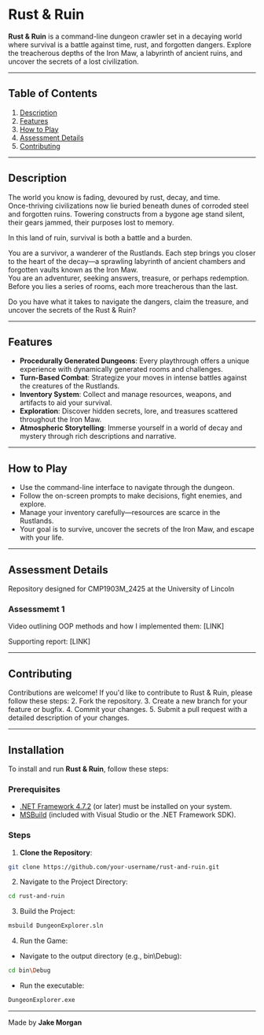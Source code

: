 # Rust & Ruin

**Rust & Ruin** is a command-line dungeon crawler set in a decaying world where survival is a battle against time, rust, and forgotten dangers. Explore the treacherous depths of the Iron Maw, a labyrinth of ancient ruins, and uncover the secrets of a lost civilization.

---

## Table of Contents
1. [Description](#description)  
2. [Features](#features)  
3. [How to Play](#how-to-play)  
4. [Assessment Details](#assessment-details)  
5. [Contributing](#contributing)  

---

## Description

The world you know is fading, devoured by rust, decay, and time.  
Once-thriving civilizations now lie buried beneath dunes of corroded steel and forgotten ruins. Towering constructs from a bygone age stand silent, their gears jammed, their purposes lost to memory.

In this land of ruin, survival is both a battle and a burden.  

You are a survivor, a wanderer of the Rustlands. Each step brings you closer to the heart of the decay—a sprawling labyrinth of ancient chambers and forgotten vaults known as the Iron Maw.  
You are an adventurer, seeking answers, treasure, or perhaps redemption.  
Before you lies a series of rooms, each more treacherous than the last.  

Do you have what it takes to navigate the dangers, claim the treasure, and uncover the secrets of the Rust & Ruin?

---

## Features

- **Procedurally Generated Dungeons**: Every playthrough offers a unique experience with dynamically generated rooms and challenges.  
- **Turn-Based Combat**: Strategize your moves in intense battles against the creatures of the Rustlands.  
- **Inventory System**: Collect and manage resources, weapons, and artifacts to aid your survival.  
- **Exploration**: Discover hidden secrets, lore, and treasures scattered throughout the Iron Maw.  
- **Atmospheric Storytelling**: Immerse yourself in a world of decay and mystery through rich descriptions and narrative.  

---

## How to Play

- Use the command-line interface to navigate through the dungeon.
- Follow the on-screen prompts to make decisions, fight enemies, and explore.
- Manage your inventory carefully—resources are scarce in the Rustlands.
- Your goal is to survive, uncover the secrets of the Iron Maw, and escape with your life.

---

## Assessment Details

Repository designed for CMP1903M_2425 at the University of Lincoln

### Assessmemt 1

Video outlining OOP methods and how I implemented them: [LINK]

Supporting report: [LINK]

---

## Contributing

Contributions are welcome! If you'd like to contribute to Rust & Ruin, please follow these steps:
2. Fork the repository.
3. Create a new branch for your feature or bugfix.
4. Commit your changes.
5. Submit a pull request with a detailed description of your changes.

---

## Installation

To install and run **Rust & Ruin**, follow these steps:

### Prerequisites
- [.NET Framework 4.7.2](https://dotnet.microsoft.com/download/dotnet-framework/net472) (or later) must be installed on your system.
- [MSBuild](https://docs.microsoft.com/en-us/visualstudio/msbuild/msbuild) (included with Visual Studio or the .NET Framework SDK).

### Steps
1. **Clone the Repository**:
```bash
git clone https://github.com/your-username/rust-and-ruin.git
```
2. Navigate to the Project Directory:
```bash
cd rust-and-ruin
```
3. Build the Project:
```bash
msbuild DungeonExplorer.sln
```
4. Run the Game:
  - Navigate to the output directory (e.g., bin\Debug):
  ```bash
  cd bin\Debug
  ```
  - Run the executable:
  ```bash
  DungeonExplorer.exe
  ```

---

Made by **Jake Morgan**
